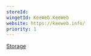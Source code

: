 ```yaml
---
storeId: 
wingetId: KeeWeb.KeeWeb
website: https://keeweb.info/
priority: 1
---
```


[Storage](../Storage.md)
